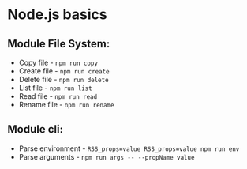 # Node.js basics

## Module File System:
- Copy file - `npm run copy`
- Create file - `npm run create`
- Delete file - `npm run delete`
- List file - `npm run list`
- Read file - `npm run read`
- Rename file - `npm run rename`

## Module cli:
- Parse environment - `RSS_props=value RSS_props=value npm run env`
- Parse arguments - `npm run args -- --propName value`